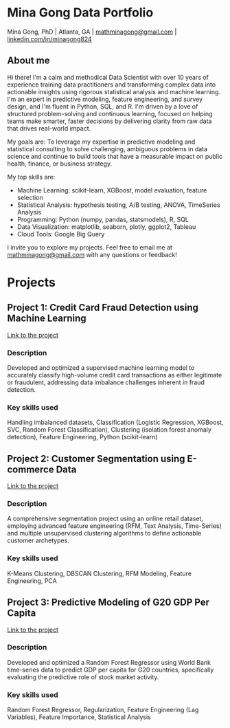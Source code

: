 # Mina Gong Data Portfolio
Mina Gong, PhD | Atlanta, GA | mathminagong@gmail.com | [linkedin.com/in/minagong824](https://linkedin.com/in/minagong824)

## About me
Hi there! I'm a calm and methodical Data Scientist with over 10 years of experience training data practitioners and transforming complex data into actionable insights using rigorous statistical analysis and machine learning. I'm an expert in predictive modeling, feature engineering, and survey design, and I'm fluent in Python, SQL, and R. I'm driven by a love of structured problem-solving and continuous learning, focused on helping teams make smarter, faster decisions by delivering clarity from raw data that drives real-world impact.

My goals are: To leverage my expertise in predictive modeling and statistical consulting to solve challenging, ambiguous problems in data science and continue to build tools that have a measurable impact on public health, finance, or business strategy.

My top skills are:

* Machine Learning: scikit-learn, XGBoost, model evaluation, feature selection
* Statistical Analysis: hypothesis testing, A/B testing, ANOVA, TimeSeries Analysis
* Programming: Python (numpy, pandas, statsmodels), R, SQL
* Data Visualization: matplotlib, seaborn, plotly, ggplot2, Tableau
* Cloud Tools: Google Big Query

I invite you to explore my projects. Feel free to email me at mathminagong@gmail.com with any questions or feedback!

# Projects

## Project 1: Credit Card Fraud Detection using Machine Learning 
[Link to the project](https://github.com/MinaGong/fraud_detection/)

### Description
Developed and optimized a supervised machine learning model to accurately classify high-volume credit card transactions as either legitimate or fraudulent, addressing data imbalance challenges inherent in fraud detection.

### Key skills used
Handling imbalanced datasets, Classification (Logistic Regression, XGBoost, SVC, Random Forest Classification), Clustering (isolation forest anomaly detection), Feature Engineering, Python (scikit-learn)




## Project 2: Customer Segmentation using E-commerce Data
[Link to the project](https://github.com/MinaGong/customer_segmentation/)
### Description
A comprehensive segmentation project using an online retail dataset, employing advanced feature engineering (RFM, Text Analysis, Time-Series) and multiple unsupervised clustering algorithms to define actionable customer archetypes.

### Key skills used
K-Means Clustering, DBSCAN Clustering, RFM Modeling, Feature Engineering, PCA




## Project 3: Predictive Modeling of G20 GDP Per Capita
[Link to the project](https://github.com/MinaGong/gdp_prediction)
### Description
Developed and optimized a Random Forest Regressor using World Bank time-series data to predict GDP per capita for G20 countries, specifically evaluating the predictive role of stock market activity.

### Key skills used
Random Forest Regressor, Regularization, Feature Engineering (Lag Variables), Feature Importance, Statistical Analysis


